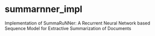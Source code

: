 # summarnner_impl
Implementation of SummaRuNNer: A Recurrent Neural Network based Sequence Model for Extractive Summarization of Documents
